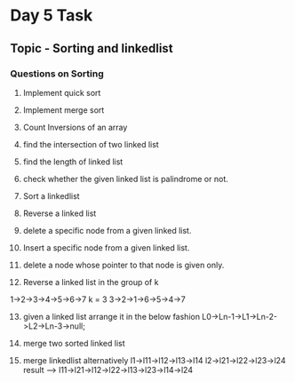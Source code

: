 # Day 5 Task

## Topic - Sorting and linkedlist

### Questions on Sorting

1. Implement quick sort

2. Implement merge sort

3. Count Inversions of an array 

4. find the intersection of two linked list

5. find the length of linked list

6. check whether the given linked list is palindrome or not.

7. Sort a linkedlist

8. Reverse a linked list

9. delete a specific node from a given linked list.

10. Insert a specific node from a given linked list.

11. delete a node whose pointer to that node is given only.

12. Reverse a linked list in the group of k

1->2->3->4->5->6->7 k = 3
3->2->1->6->5->4->7

13. given a linked list arrange it in the below fashion
L0->Ln-1->L1->Ln-2->L2->Ln-3->null;

14. merge two sorted linked list

15. merge linkedlist alternatively
l1->l11->l12->l13->l14
l2->l21->l22->l23->l24
result --> l11->l21->l12->l22->l13->l23->l14->l24
